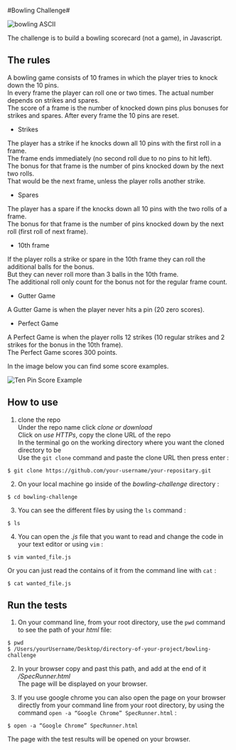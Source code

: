 
#Bowling Challenge#

![bowling ASCII](https://user-images.githubusercontent.com/43742795/51447391-9ef6bd80-1d15-11e9-9878-96abb0d39038.png)


The challenge is to build a bowling scorecard (not a game), in Javascript.

## The rules ##

A bowling game consists of 10 frames in which the player tries to knock down the 10 pins.<br/>
In every frame the player can roll one or two times. The actual number depends on strikes and spares.<br/>
The score of a frame is the number of knocked down pins plus bonuses for strikes and spares.
After every frame the 10 pins are reset.<br/>

* Strikes

The player has a strike if he knocks down all 10 pins with the first roll in a frame.<br/>
The frame ends immediately (no second roll due to no pins to hit left).<br/>
The bonus for that frame is the number of pins knocked down by the next two rolls.<br/>
That would be the next frame, unless the player rolls another strike.

* Spares

The player has a spare if the knocks down all 10 pins with the two rolls of a frame.<br/>
The bonus for that frame is the number of pins knocked down by the next roll (first roll of next frame).

* 10th frame

If the player rolls a strike or spare in the 10th frame they can roll the additional balls for the bonus.<br/>
But they can never roll more than 3 balls in the 10th frame.<br/>
The additional roll only count for the bonus not for the regular frame count.

* Gutter Game

A Gutter Game is when the player never hits a pin (20 zero scores).

* Perfect Game

A Perfect Game is when the player rolls 12 strikes (10 regular strikes and 2 strikes for the bonus in the 10th frame).<br/>
The Perfect Game scores 300 points.

In the image below you can find some score examples.

![Ten Pin Score Example](images/example_ten_pin_scoring.png)

## How to use ##

1. clone the repo<br/>
Under the repo name click *clone or download*<br/>
Click on *use HTTPs*, copy the clone URL of the repo<br/>
In the terminal go on the working directory where you want the cloned directory to be<br/>
Use the `git clone` command and paste the clone URL then press enter :

```shell
$ git clone https://github.com/your-username/your-repositary.git
```

2. On your local machine go inside of the *bowling-challenge* directory :

```shell
$ cd bowling-challenge
```
3. You can see the different files by using the `ls` command :<br/>

```shell
$ ls
```

4. You can open the *.js* file that you want to read and change the code in your text editor or using `vim` :

```shell
$ vim wanted_file.js
```
Or you can just read the contains of it from the command line with `cat` :

```shell
$ cat wanted_file.js
```

## Run the tests ##

1. On your command line, from your root directory, use the `pwd` command to see the path of your *html* file:

```shell
$ pwd
$ /Users/yourUsername/Desktop/directory-of-your-project/bowling-challenge
```

2. In your browser copy and past this path, and add at the end of it */SpecRunner.html* <br/>
The page will be displayed on your browser.

3. If you use google chrome you can also open the page on your browser directly from your command line from your root directory, by using the command `open -a “Google Chrome” SpecRunner.html` :

```shell
$ open -a “Google Chrome” SpecRunner.html
```
The page with the test results will be opened on your browser.
